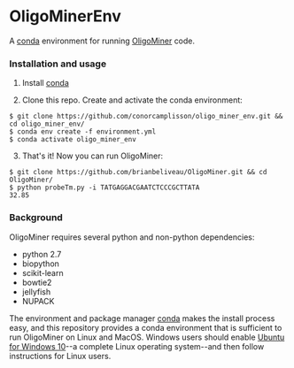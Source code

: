 # OligoMinerEnv

A [conda](https://conda.io/) environment for running [OligoMiner](https://github.com/brianbeliveau/OligoMiner) code.

### Installation and usage

1. Install [conda](https://docs.conda.io/en/latest/miniconda.html)

2. Clone this repo. Create and activate the conda environment:

```
$ git clone https://github.com/conorcamplisson/oligo_miner_env.git && cd oligo_miner_env/
$ conda env create -f environment.yml
$ conda activate oligo_miner_env
```

3. That's it! Now you can run OligoMiner:

```
$ git clone https://github.com/brianbeliveau/OligoMiner.git && cd OligoMiner/
$ python probeTm.py -i TATGAGGACGAATCTCCCGCTTATA
32.85
```

### Background

OligoMiner requires several python and non-python dependencies:

* python 2.7
* biopython
* scikit-learn
* bowtie2
* jellyfish
* NUPACK

The environment and package manager [conda](https://conda.io/) makes the install process easy, and this repository provides a conda environment that is sufficient to run OligoMiner on Linux and MacOS. Windows users should enable [Ubuntu for Windows 10](https://ubuntu.com/tutorials/ubuntu-on-windows#1-overview)--a complete Linux operating system--and then follow instructions for Linux users.
